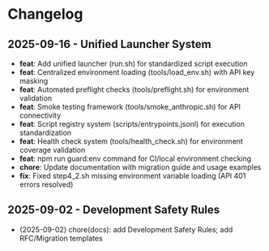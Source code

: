# Changelog

## 2025-09-16 - Unified Launcher System

- **feat**: Add unified launcher (run.sh) for standardized script execution
- **feat**: Centralized environment loading (tools/load_env.sh) with API key masking
- **feat**: Automated preflight checks (tools/preflight.sh) for environment validation
- **feat**: Smoke testing framework (tools/smoke_anthropic.sh) for API connectivity
- **feat**: Script registry system (scripts/entrypoints.jsonl) for execution standardization
- **feat**: Health check system (tools/health_check.sh) for environment coverage validation
- **feat**: npm run guard:env command for CI/local environment checking
- **chore**: Update documentation with migration guide and usage examples
- **fix**: Fixed step4_2.sh missing environment variable loading (API 401 errors resolved)

## 2025-09-02 - Development Safety Rules

- (2025-09-02) chore(docs): add Development Safety Rules; add RFC/Migration templates
